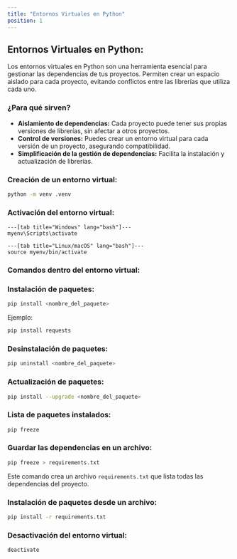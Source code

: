 ```yaml
---
title: "Entornos Virtuales en Python"
position: 1
---
```


## Entornos Virtuales en Python:

Los entornos virtuales en Python son una herramienta esencial para gestionar las dependencias de tus proyectos. Permiten crear un espacio aislado para cada proyecto, evitando conflictos entre las librerías que utiliza cada uno.

### **¿Para qué sirven?**

* **Aislamiento de dependencias:** Cada proyecto puede tener sus propias versiones de librerías, sin afectar a otros proyectos.
* **Control de versiones:** Puedes crear un entorno virtual para cada versión de un proyecto, asegurando compatibilidad.
* **Simplificación de la gestión de dependencias:** Facilita la instalación y actualización de librerías.

### **Creación de un entorno virtual:**

```bash
python -m venv .venv
```


### **Activación del entorno virtual:**

```tabs
---[tab title="Windows" lang="bash"]---
myenv\Scripts\activate

---[tab title="Linux/macOS" lang="bash"]---
source myenv/bin/activate
```

### **Comandos dentro del entorno virtual:**

### **Instalación de paquetes:**
```bash
pip install <nombre_del_paquete>
```
Ejemplo:
```bash
pip install requests
```

###  **Desinstalación de paquetes:**
```bash
pip uninstall <nombre_del_paquete>
```

###  **Actualización de paquetes:**
```bash
pip install --upgrade <nombre_del_paquete>
```

###  **Lista de paquetes instalados:**
```bash
pip freeze
```

###  **Guardar las dependencias en un archivo:**
```bash
pip freeze > requirements.txt
```
Este comando crea un archivo `requirements.txt` que lista todas las dependencias del proyecto.

###  **Instalación de paquetes desde un archivo:**
```bash
pip install -r requirements.txt
```

###  **Desactivación del entorno virtual:**
```bash
deactivate
```
